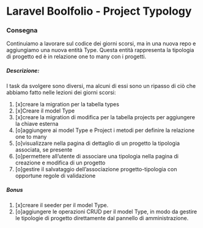 # Laravel Boolfolio - Project Typology


### Consegna
Continuiamo a lavorare sul codice dei giorni scorsi, ma in una nuova repo e aggiungiamo una nuova entità Type.
Questa entità rappresenta la tipologia di progetto ed è in relazione one to many con i progetti.
##### Descrizione:
I task da svolgere sono diversi, ma alcuni di essi sono un ripasso di ciò che abbiamo fatto nelle lezioni dei giorni scorsi:

1. [x]creare la migration per la tabella types
2. [x]Creare il model Type
3. [x]creare la migration di modifica per la tabella projects per aggiungere la chiave esterna
4. [o]aggiungere ai model Type e Project i metodi per definire la relazione one to many
5. [o]visualizzare nella pagina di dettaglio di un progetto la tipologia associata, se presente
6. [o]permettere all’utente di associare una tipologia nella pagina di creazione e modifica di un progetto
7. [o]gestire il salvataggio dell’associazione progetto-tipologia con opportune regole di validazione

##### Bonus
1. [x]creare il seeder per il model Type.
2. [o]aggiungere le operazioni CRUD per il model Type, in modo da gestire le tipologie di progetto direttamente dal pannello di amministrazione.
